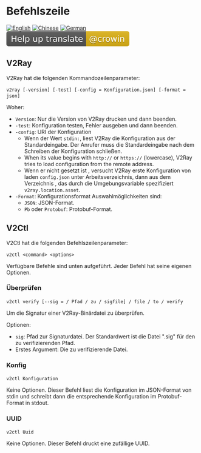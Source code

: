 # Befehlszeile

[![English](../resources/english.svg)](https://www.v2ray.com/en/welcome/command.html) [![Chinese](../resources/chinese.svg)](https://www.v2ray.com/chapter_00/command.html) [![German](../resources/german.svg)](https://www.v2ray.com/de/welcome/command.html) [![Translate](../resources/lang.svg)](https://crowdin.com/project/v2ray)

## V2Ray

V2Ray hat die folgenden Kommandozeilenparameter:

```shell
v2ray [-version] [-test] [-config = Konfiguration.json] [-format = json]
```

Woher:

* `Version`: Nur die Version von V2Ray drucken und dann beenden.
* `-test`: Konfiguration testen, Fehler ausgeben und dann beenden.
* `-config`: URI der Konfiguration 
  * Wenn der Wert `stdin:`, liest V2Ray die Konfiguration aus der Standardeingabe. Der Anrufer muss die Standardeingabe nach dem Schreiben der Konfiguration schließen.
  * When its value begins with `http://` or `https://` (lowercase), V2Ray tries to load configuration from the remote address.
  * Wenn er nicht gesetzt ist , versucht V2Ray erste Konfiguration von laden `config.json` unter Arbeitsverzeichnis, dann aus dem Verzeichnis , das durch die Umgebungsvariable spezifiziert `v2ray.location.asset`.
* `-Format`: Konfigurationsformat Auswahlmöglichkeiten sind: 
  * `JSON`: JSON-Format.
  * `Pb` oder `Protobuf`: Protobuf-Format.

## V2Ctl

V2Ctl hat die folgenden Befehlszeilenparameter:

```shell
v2ctl <command> <options>
```

Verfügbare Befehle sind unten aufgeführt. Jeder Befehl hat seine eigenen Optionen.

### Überprüfen

`v2ctl verify [--sig = / Pfad / zu / sigfile] / file / to / verify`

Um die Signatur einer V2Ray-Binärdatei zu überprüfen.

Optionen:

* `sig`: Pfad zur Signaturdatei. Der Standardwert ist die Datei ".sig" für den zu verifizierenden Pfad.
* Erstes Argument: Die zu verifizierende Datei.

### Konfig

`v2ctl Konfiguration`

Keine Optionen. Dieser Befehl liest die Konfiguration im JSON-Format von stdin und schreibt dann die entsprechende Konfiguration im Protobuf-Format in stdout.

### UUID

`v2ctl Uuid`

Keine Optionen. Dieser Befehl druckt eine zufällige UUID.